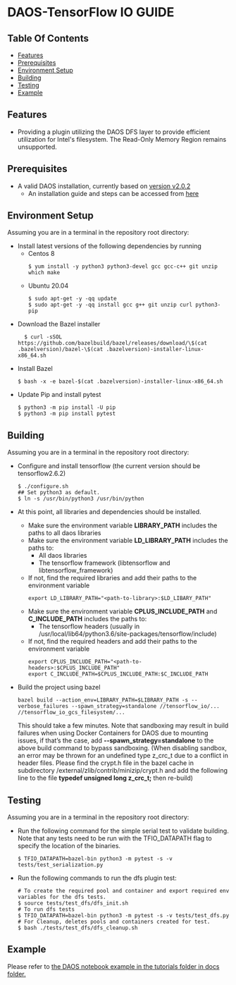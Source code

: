 # DAOS-TensorFlow IO GUIDE

## Table Of Contents

- [Features](#features)
- [Prerequisites](#prerequisites)
- [Environment Setup](#environment-setup)
- [Building](#building)
- [Testing](#testing)
- [Example](#example)

## Features

* Providing a plugin utilizing the DAOS DFS layer to provide efficient utilization for Intel's filesystem. The Read-Only Memory Region remains unsupported.

## Prerequisites

* A valid DAOS installation, currently based on [version v2.0.2](https://github.com/daos-stack/daos/releases/tag/v2.0.2)
  * An installation guide and steps can be accessed from [here](https://docs.daos.io/admin/installation/)

## Environment Setup

Assuming you are in a terminal in the repository root directory:

* Install latest versions of the following dependencies by running
  * Centos 8
    ```
    $ yum install -y python3 python3-devel gcc gcc-c++ git unzip which make
    ```
  *  Ubuntu 20.04
     ```
     $ sudo apt-get -y -qq update 
     $ sudo apt-get -y -qq install gcc g++ git unzip curl python3-pip
     ```
* Download the Bazel installer
  ```
    $ curl -sSOL https://github.com/bazelbuild/bazel/releases/download/\$(cat .bazelversion)/bazel-\$(cat .bazelversion)-installer-linux-x86_64.sh
  ```
* Install Bazel
  ```
  $ bash -x -e bazel-$(cat .bazelversion)-installer-linux-x86_64.sh
  ```
* Update Pip and install pytest
  ```
  $ python3 -m pip install -U pip
  $ python3 -m pip install pytest
  ```
  
## Building

Assuming you are in a terminal in the repository root directory:

* Configure and install tensorflow (the current version should be tensorflow2.6.2)
  ```
  $ ./configure.sh
  ## Set python3 as default.
  $ ln -s /usr/bin/python3 /usr/bin/python
  ```

* At this point, all libraries and dependencies should be installed.
  * Make sure the environment variable **LIBRARY_PATH** includes the paths to all daos libraries  
  * Make sure the environment variable **LD_LIBRARY_PATH** includes the paths to:
    * All daos libraries
    * The tensorflow framework (libtensorflow and libtensorflow_framework)
  * If not, find the required libraries and add their paths to the environment variable
    ```
    export LD_LIBRARY_PATH="<path-to-library>:$LD_LIBARY_PATH"
    ```
  * Make sure the environment variable **CPLUS_INCLUDE_PATH** and **C_INCLUDE_PATH** includes the paths to:
    * The tensorflow headers (usually in /usr/local/lib64/python3.6/site-packages/tensorflow/include)
  * If not, find the required headers and add their paths to the environment variable
    ```
    export CPLUS_INCLUDE_PATH="<path-to-headers>:$CPLUS_INCLUDE_PATH"
    export C_INCLUDE_PATH=$CPLUS_INCLUDE_PATH:$C_INCLUDE_PATH
    ```

* Build the project using bazel
  ```
  bazel build --action_env=LIBRARY_PATH=$LIBRARY_PATH -s --verbose_failures --spawn_strategy=standalone //tensorflow_io/... //tensorflow_io_gcs_filesystem/...
  ```
  This should take a few minutes. Note that sandboxing may result in build failures when using Docker Containers for DAOS due to mounting issues, if that’s the case, add **--spawn_strategy=standalone** to the above build command to bypass sandboxing. (When disabling sandbox, an error may be thrown for an undefined type z_crc_t due to a conflict in header files. Please find the crypt.h file in the bazel cache in subdirectory /external/zlib/contrib/minizip/crypt.h and add the following line to the file **typedef unsigned long z_crc_t;** then re-build)



## Testing
Assuming you are in a terminal in the repository root directory:

* Run the following command for the simple serial test to validate building. Note that any tests need to be run with the TFIO_DATAPATH flag to specify the location of the binaries.
  ```
  $ TFIO_DATAPATH=bazel-bin python3 -m pytest -s -v tests/test_serialization.py

  ```

* Run the following commands to run the dfs plugin test:
  ```
  # To create the required pool and container and export required env variables for the dfs tests.
  $ source tests/test_dfs/dfs_init.sh
  # To run dfs tests
  $ TFIO_DATAPATH=bazel-bin python3 -m pytest -s -v tests/test_dfs.py
  # For Cleanup, deletes pools and containers created for test.
  $ bash ./tests/test_dfs/dfs_cleanup.sh
  ```

## Example

Please refer to [the DAOS notebook example in the tutorials folder in docs folder.](tutorials/daos.ipynb)

